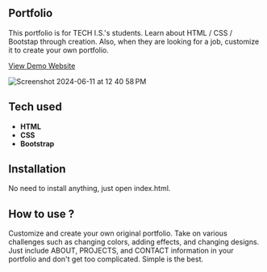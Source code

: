 ## Portfolio
This portfolio is for TECH I.S.'s students. Learn about HTML / CSS / Bootstap through creation. Also, when they are looking for a job, customize it to create your own portfolio.

[View Demo Website](https://karthi905968.github.io/Portfolio/)

![Screenshot 2024-06-11 at 12 40 58 PM](https://github.com/Karthi905968/Portfolio/assets/144101745/e89d32c8-6f4e-4e71-a0cd-e73d5135e630)



## Tech used
- **HTML**
- **CSS**
- **Bootstrap**

## Installation
No need to install anything, just open index.html.


## How to use ?
Customize and create your own original portfolio. Take on various challenges such as changing colors, adding effects, and changing designs. Just include ABOUT, PROJECTS, and CONTACT information in your portfolio and don't get too complicated. Simple is the best.
